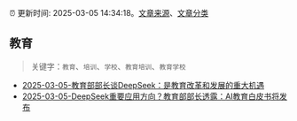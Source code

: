 :alarm_clock: 更新时间: 2025-03-05 14:34:18。[文章来源](/README.md)、[文章分类](/TAGS.md)

## 教育


> 关键字：`教育`、`培训`、`学校`、`教育培训`、`教育学校`



- [2025-03-05-教育部部长谈DeepSeek：是教育改革和发展的重大机遇](https://www.cls.cn/detail/1961661) 
- [2025-03-05-DeepSeek重要应用方向？教育部部长透露：AI教育白皮书将发布](https://www.cls.cn/detail/1961914) 

